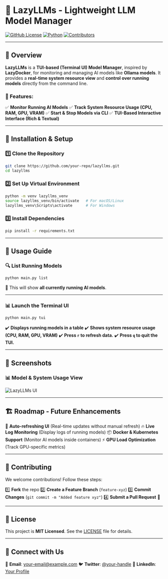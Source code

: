 # 🦾 LazyLLMs - Lightweight LLM Model Manager

[![GitHub License](https://img.shields.io/github/license/your-repo/lazyllms)](LICENSE)
[![Python](https://img.shields.io/badge/python-3.8%2B-blue.svg)](https://www.python.org/)
[![Contributors](https://img.shields.io/github/contributors/your-repo/lazyllms)](https://github.com/your-repo/lazyllms/graphs/contributors)

---

## 🚀 Overview

**LazyLLMs** is a **TUI-based (Terminal UI) Model Manager**, inspired by **LazyDocker**, for monitoring and managing AI models like **Ollama models**. It provides a **real-time system resource view** and **control over running models** directly from the command line.

### 🔹 Features:
✅ **Monitor Running AI Models**
✅ **Track System Resource Usage (CPU, RAM, GPU, VRAM)**
✅ **Start & Stop Models via CLI**
✅ **TUI-Based Interactive Interface (Rich & Textual)**

---

## 📌 Installation & Setup

### **1️⃣ Clone the Repository**
```bash
git clone https://github.com/your-repo/lazyllms.git
cd lazyllms
```

### **2️⃣ Set Up Virtual Environment**
```bash
python -m venv lazyllms_venv
source lazyllms_venv/bin/activate   # For macOS/Linux
lazyllms_venv\Scripts\activate      # For Windows
```

### **3️⃣ Install Dependencies**
```bash
pip install -r requirements.txt
```

---

## 🚀 Usage Guide

### 🔍 **List Running Models**
```bash
python main.py list
```
🔹 This will show **all currently running AI models**.

---

### 📊 **Launch the Terminal UI**
```bash
python main.py tui
```
✔️ **Displays running models in a table**
✔️ **Shows system resource usage (CPU, RAM, GPU, VRAM)**
✔️ **Press `r` to refresh data.**
✔️ **Press `q` to quit the TUI.**

---

## 📌 Screenshots

### **📊 Model & System Usage View**
![LazyLLMs UI](https://your-image-url.com)

---

## 🏗️ Roadmap - Future Enhancements

🚀 **Auto-refreshing UI** (Real-time updates without manual refresh)
🔥 **Live Log Monitoring** (Display logs of running models)
📦 **Docker & Kubernetes Support** (Monitor AI models inside containers)
⚡ **GPU Load Optimization** (Track GPU-specific metrics)

---

## 🤝 Contributing

We welcome contributions! Follow these steps:

1️⃣ **Fork** the repo
2️⃣ **Create a Feature Branch** (`feature-xyz`)
3️⃣ **Commit Changes** (`git commit -m "Added feature xyz"`)
4️⃣ **Submit a Pull Request** 🚀

---

## 📝 License

This project is **MIT Licensed**. See the [LICENSE](LICENSE) file for details.

---

## 💌 Connect with Us

📧 **Email**: your-email@example.com
🐦 **Twitter**: [@your-handle](https://twitter.com/)
🌟 **LinkedIn**: [Your Profile](https://linkedin.com/in/)

